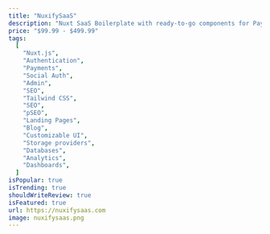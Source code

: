 ```yaml
---
title: "NuxifySaaS"
description: "Nuxt SaaS Boilerplate with ready-to-go components for Payments, Auth, Admin, Blog, SEO, Database, Mailing, Templating system(Landing pages, Dashboards) and everything you need to ship your SaaS in days!."
price: "$99.99 - $499.99"
tags:
  [
    "Nuxt.js",
    "Authentication",
    "Payments",
    "Social Auth",
    "Admin",
    "SEO",
    "Tailwind CSS",
    "SEO",
    "pSEO",
    "Landing Pages",
    "Blog",
    "Customizable UI",
    "Storage providers",
    "Databases",
    "Analytics",
    "Dashboards",
  ]
isPopular: true
isTrending: true
shouldWriteReview: true
isFeatured: true
url: https://nuxifysaas.com
image: nuxifysaas.png
---
```

